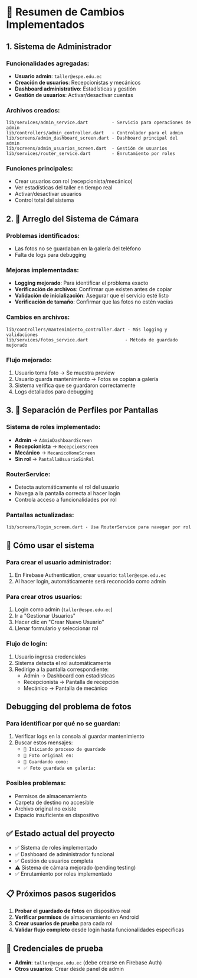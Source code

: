 # 🔧 Resumen de Cambios Implementados

## 1. Sistema de Administrador

### Funcionalidades agregadas:
- **Usuario admin**: `taller@espe.edu.ec` 
- **Creación de usuarios**: Recepcionistas y mecánicos
- **Dashboard administrativo**: Estadísticas y gestión
- **Gestión de usuarios**: Activar/desactivar cuentas

### Archivos creados:
```
lib/services/admin_service.dart         - Servicio para operaciones de admin
lib/controllers/admin_controller.dart   - Controlador para el admin
lib/screens/admin_dashboard_screen.dart - Dashboard principal del admin  
lib/screens/admin_usuarios_screen.dart  - Gestión de usuarios
lib/services/router_service.dart        - Enrutamiento por roles
```

### Funciones principales:
- Crear usuarios con rol (recepcionista/mecánico)
- Ver estadísticas del taller en tiempo real
- Activar/desactivar usuarios
- Control total del sistema

## 2. 🔧 Arreglo del Sistema de Cámara

### Problemas identificados:
- Las fotos no se guardaban en la galería del teléfono
- Falta de logs para debugging

### Mejoras implementadas:
- **Logging mejorado**: Para identificar el problema exacto
- **Verificación de archivos**: Confirmar que existen antes de copiar
- **Validación de inicialización**: Asegurar que el servicio esté listo
- **Verificación de tamaño**: Confirmar que las fotos no estén vacías

### Cambios en archivos:
```
lib/controllers/mantenimiento_controller.dart - Más logging y validaciones
lib/services/fotos_service.dart              - Método de guardado mejorado
```

### Flujo mejorado:
1. Usuario toma foto → Se muestra preview
2. Usuario guarda mantenimiento → Fotos se copian a galería  
3. Sistema verifica que se guardaron correctamente
4. Logs detallados para debugging

## 3. 🎯 Separación de Perfiles por Pantallas

### Sistema de roles implementado:
- **Admin** → `AdminDashboardScreen`
- **Recepcionista** → `RecepcionScreen` 
- **Mecánico** → `MecanicoHomeScreen`
- **Sin rol** → `PantallaUsuarioSinRol`

### RouterService:
- Detecta automáticamente el rol del usuario
- Navega a la pantalla correcta al hacer login
- Controla acceso a funcionalidades por rol

### Pantallas actualizadas:
```
lib/screens/login_screen.dart - Usa RouterService para navegar por rol
```

## 🚀 Cómo usar el sistema

### Para crear el usuario administrador:
1. En Firebase Authentication, crear usuario: `taller@espe.edu.ec`
2. Al hacer login, automáticamente será reconocido como admin

### Para crear otros usuarios:
1. Login como admin (`taller@espe.edu.ec`)
2. Ir a "Gestionar Usuarios" 
3. Hacer clic en "Crear Nuevo Usuario"
4. Llenar formulario y seleccionar rol

### Flujo de login:
1. Usuario ingresa credenciales
2. Sistema detecta el rol automáticamente
3. Redirige a la pantalla correspondiente:
   - Admin → Dashboard con estadísticas
   - Recepcionista → Pantalla de recepción
   - Mecánico → Pantalla de mecánico

## Debugging del problema de fotos

### Para identificar por qué no se guardan:
1. Verificar logs en la consola al guardar mantenimiento
2. Buscar estos mensajes:
   - `🔄 Iniciando proceso de guardado`
   - `📂 Foto original en:`
   - `📝 Guardando como:`
   - `✅ Foto guardada en galería:`

### Posibles problemas:
- Permisos de almacenamiento
- Carpeta de destino no accesible  
- Archivo original no existe
- Espacio insuficiente en dispositivo

## ✅ Estado actual del proyecto

- ✅ Sistema de roles implementado
- ✅ Dashboard de administrador funcional
- ✅ Gestión de usuarios completa
- ⚠️ Sistema de cámara mejorado (pending testing)
- ✅ Enrutamiento por roles implementado

## 📋 Próximos pasos sugeridos

1. **Probar el guardado de fotos** en dispositivo real
2. **Verificar permisos** de almacenamiento en Android
3. **Crear usuarios de prueba** para cada rol
4. **Validar flujo completo** desde login hasta funcionalidades específicas

## 🔑 Credenciales de prueba

- **Admin**: `taller@espe.edu.ec` (debe crearse en Firebase Auth)
- **Otros usuarios**: Crear desde panel de admin
